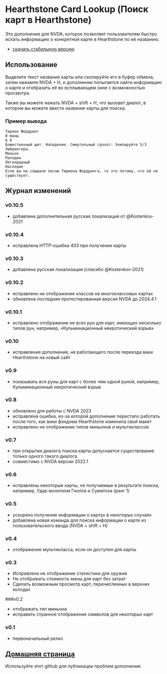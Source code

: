 # Hearthstone Card Lookup (Поиск карт в Hearthstone)

Это дополнение для NVDA, которое позволяет пользователям быстро искать информацию о конкретной карте в Hearthstone по её названию.

- [скачать стабильную версию](https://github.com/SamKacer/HearthstoneCardLookup/releases/download/v0.10.2/HearthstoneCardLookup-0.10.2.nvda-addon)

## Использование

Выделите текст названия карты или скопируйте его в буфер обмена, затем нажмите NVDA + H, и дополнение попытается найти информацию о карте и отобразить её во всплывающем окне с возможностью просмотра.

Также вы можете нажать NVDA + shift + H, что вызовет диалог, в котором вы можете ввести название карты для поиска.

### Пример вывода

```
Тирион Фордринг
8 маны
6 6
Божественный щит. Нападение. Смертельный грохот: Экипируйте 5/3 Эшбрингера.
Миньон
Паладин
Легендарный
Наследие
Если вы не слышали песню Тириона Фордринга, то это потому, что её не существует.
``` 	

## Журнал изменений

### v0.10.5
- добавлена дополнительная русская локализация от @Kostenkov-2021

### v0.10.4
- исправлена HTTP-ошибка 403 при получении карты

### v0.10.3
- добавлена русская локализация (спасибо @Kostenkov-2021)

### v0.10.2
- исправлено не отображение классов на многоклассовых картах
- обновлена последняя протестированная версия NVDA до 2024.4.1

### v0.10.1
- исправлено отображение не всех рун для карт, имеющих несколько типов рун, например, «Кульминационный некротический взрыв»

### v0.10
- исправление дополнения, не работающего после переезда вики Hearthstone на новый сайт

### v0.9
- показывать все руны для карт с более чем одной руной, например, Кульминационный некротический взрыв

### v0.8
- обновлено для работы с NVDA 2023
- исправлена ошибка, из-за которой дополнение перестало работать после того, как вики фэндома Hearthstone изменила свой макет
- исправлено не отображение типов миньонов и мультиклассов

### v0.7
- при открытии диалога поиска карты допускается существование только одного такого диалога
- совместимо с NVDA версии 2022.1

### v0.6
- исправлены некоторые карты, не получаемые в результате поиска, например, Удар молотком Гнолла и Суматоха (ранг 1)

### v0.5
- ускорено получение информации о картах в некоторых случаях
- добавлена новая команда для поиска информации о карте из пользовательского ввода (NVDA + shift + H)

### v0.4
- отображение мультикласса, если он доступен для карты

### v0.3

- Исправлено не отображение статистики для оружия
- Не отображать стоимость маны для карт без затрат
- Сделать возможным просмотр карт, перечисленных в верхних колодах

###v0.2

- отображать тип миньона
- исправить странное отображение символов для некоторых карт

### v0.1

- первоначальный релиз

## [Домашняя страница](https://github.com/SamKacer/HearthstoneCardLookup)

Используйте этот github для публикации проблем дополнения.

